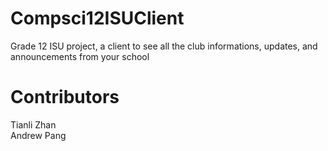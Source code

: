 # Compsci12ISUClient
Grade 12 ISU project, a client to see all the club informations, updates, and announcements from your school

# Contributors
Tianli Zhan  
Andrew Pang
